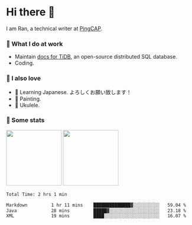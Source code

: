 # Hi there 👋

I am Ran, a technical writer at [PingCAP](https://pingcap.com/).

### 📝 What I do at work

- Maintain [docs for TiDB](https://github.com/pingcap/docs), an open-source distributed SQL database.
- Coding.

### 🤠 I also love

- 💬 Learning Japanese. よろしくお願い致します！
- 🎨 Painting.
- 🎵 Ukulele.

### 🥳 Some stats

<p>
<img src="https://api.vaunt.dev/v1/github/entities/ran-huang/contributions?format=svg" height="150" />
<img src="https://api.vaunt.dev/v1/github/entities/ran-huang/achievements?format=svg&limit=3" height="150" />
</p>

<!--START_SECTION:waka-->

```txt
Total Time: 2 hrs 1 min

Markdown         1 hr 11 mins    ██████████████▓░░░░░░░░░░   59.04 %
Java             28 mins         █████▓░░░░░░░░░░░░░░░░░░░   23.18 %
XML              19 mins         ████░░░░░░░░░░░░░░░░░░░░░   16.07 %
```

<!--END_SECTION:waka-->
